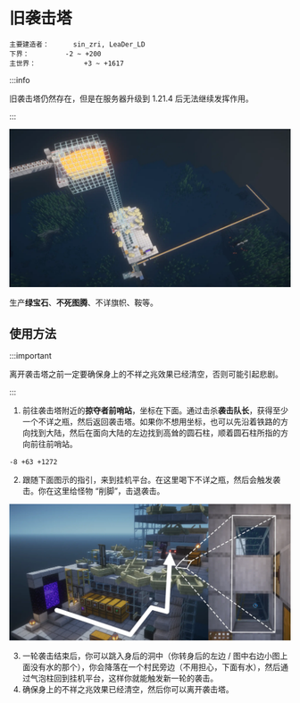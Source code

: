 # 旧袭击塔

```
主要建造者：		sin_zri, LeaDer_LD
下界：			-2 ~ +200
主世界：			+3 ~ +1617
```

:::info

旧袭击塔仍然存在，但是在服务器升级到 1.21.4 后无法继续发挥作用。

:::

![](/img/place/旧袭击塔.webp)

生产**绿宝石**、**不死图腾**、不详旗帜、鞍等。

## 使用方法

:::important

离开袭击塔之前一定要确保身上的不祥之兆效果已经清空，否则可能引起悲剧。

:::

1. 前往袭击塔附近的**掠夺者前哨站**，坐标在下面。通过击杀**袭击队长**，获得至少一个不详之瓶，然后返回袭击塔。如果你不想用坐标，也可以先沿着铁路的方向找到大陆，然后在面向大陆的左边找到高耸的圆石柱，顺着圆石柱所指的方向前往前哨站。

```text title="掠夺者前哨站坐标"
-8 +63 +1272
```

2. 跟随下面图示的指引，来到挂机平台。在这里喝下不详之瓶，然后会触发袭击。你在这里给怪物 “削脚”，击退袭击。

![](/img/place/旧袭击塔教程.webp)

3. 一轮袭击结束后，你可以跳入身后的洞中（你转身后的左边 / 图中右边小图上面没有水的那个），你会降落在一个村民旁边（不用担心，下面有水），然后通过气泡柱回到挂机平台，这样你就能触发新一轮的袭击。
4. 确保身上的不祥之兆效果已经清空，然后你可以离开袭击塔。
